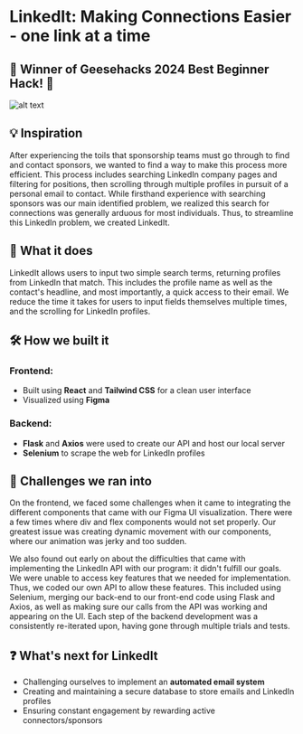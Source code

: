 # LinkedIt:  Making Connections Easier - one link at a time 

## 🎉 Winner of Geesehacks 2024 Best Beginner Hack! 🎉

![alt text](https://github.com/kevinli5371/LinkedIt/blob/main/src/assets/homepage.png)

## 💡 Inspiration
After experiencing the toils that sponsorship teams must go through to find and contact sponsors, we wanted to find a way to make this process more efficient. This process includes searching LinkedIn company pages and filtering for positions, then scrolling through multiple profiles in pursuit of a personal email to contact. While firsthand experience with searching sponsors was our main identified problem, we realized this search for connections was generally arduous for most individuals. Thus, to streamline this LinkedIn problem, we created LinkedIt.

## 🚀 What it does
LinkedIt allows users to input two simple search terms, returning profiles from LinkedIn that match. This includes the profile name as well as the contact's headline, and most importantly, a quick access to their email. We reduce the time it takes for users to input fields themselves multiple times, and the scrolling for LinkedIn profiles.

## 🛠 How we built it

### Frontend:
- Built using **React** and **Tailwind CSS** for a clean user interface
- Visualized using **Figma**

### Backend:
- **Flask** and **Axios** were used to create our API and host our local server
- **Selenium** to scrape the web for LinkedIn profiles

## 💢 Challenges we ran into
On the frontend, we faced some challenges when it came to integrating the different components that came with our Figma UI visualization. There were a few times where div and flex components would not set properly. Our greatest issue was creating dynamic movement with our components, where our animation was jerky and too sudden.

We also found out early on about the difficulties that came with implementing the LinkedIn API with our program: it didn't fulfill our goals. We were unable to access key features that we needed for implementation. Thus, we coded our own API to allow these features. This included using Selenium, merging our back-end to our front-end code using Flask and Axios, as well as making sure our calls from the API was working and appearing on the UI. Each step of the backend development was a consistently re-iterated upon, having gone through multiple trials and tests.

## ❓ What's next for LinkedIt
- Challenging ourselves to implement an **automated email system**
- Creating and maintaining a secure database to store emails and LinkedIn profiles
- Ensuring constant engagement by rewarding active connectors/sponsors
